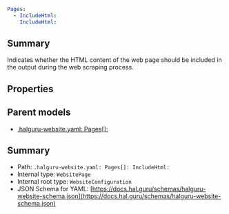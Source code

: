 <!--
title: IncludeHtml
version: 1.0.0+985fa281609b0afa8cea033581aabacb4efd2baa
generated: true
date: 2025-04-03T21:58:32Z
node: This file is generated by the command-line program: `halguru manual --generate-docs`
-->


```yaml
Pages:
  - IncludeHtml:
    IncludeHtml:
```

## Summary

Indicates whether the HTML content of the web page should be included in the output during the web scraping process.

## Properties


## Parent models

* [.halguru-website.yaml: Pages[]:]((website)-pages-list.md)
## Summary

* Path: `.halguru-website.yaml: Pages[]: IncludeHtml:`
* Internal type: `WebsitePage`
* Internal root type: `WebsiteConfiguration`
* JSON Schema for YAML: [https://docs.hal.guru/schemas/halguru-website-schema.json](https://docs.hal.guru/schemas/halguru-website-schema.json)
